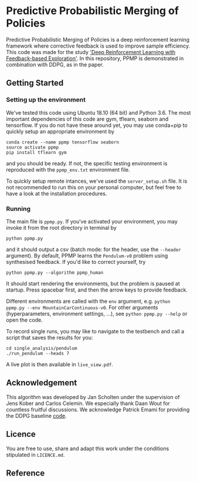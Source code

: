 # Predictive Probabilistic Merging of Policies
Predictive Probabilistic Merging of Policies is a deep reinforcement learning framework where corrective feedback is used to improve sample efficiency. 
This code was made for the study ['Deep Reinforcement Learning with Feedback-based Exploration'](https://arxiv.org/).
In this repository, PPMP is demonstrated in combination with DDPG, as in the paper.

## Getting Started
### Setting up the environment
We've tested this code using Ubuntu 18.10 (64 bit) and Python 3.6.
The most important dependencies of this code are gym, tflearn, seaborn and tensorflow. If you do not have these around yet, you may use conda+pip to quickly setup an appropriate environment by 
```
conda create --name ppmp tensorflow seaborn
source activate ppmp
pip install tflearn gym
```
and you should be ready. If not, the specific testing environment is reproduced with the `ppmp_env.txt` environment file.

To quickly setup remote intances, we've used the `server_setup.sh` file. It is not recommended to run this on your personal computer, but feel free to have a look at the installation procedures. 
### Running
The main file is `ppmp.py`. If you've activated your environment, you may invoke it from the root directory in terminal by
```
python ppmp.py
``` 
and it should output a csv (batch mode: for the header, use the `--header` argument).
By default, PPMP learns the `Pendulum-v0` problem using synthesised feedback. If you'd like to correct yourself, try
```
python ppmp.py --algorithm ppmp_human
```
It should start rendering the environments, but the problem is paused at startup. Press spacebar first, and then the arrow keys to provide feedback. 

Different environments are called with the `env` argument, e.g. `python ppmp.py --env MountainCarContinuous-v0`.
For other arguments (hyperparameters, environment settings, ...), see `python ppmp.py --help` or open the code. 

To record single runs, you may like to navigate to the testbench and call a script that saves the results for you:
```
cd single_analysis/pendulum
./run_pendulum --heads 7
```
A live plot is then available in `live_view.pdf`.


## Acknowledgement
This algorithm was developed by Jan Scholten under the supervision of Jens Kober and Carlos Celemin. 
We especially thank Daan Wout for countless fruitful discussions. We acknowledge Patrick Emami for providing the DDPG baseline [code](https://github.com/pemami4911/deep-rl).

## Licence
You are free to use, share and adapt this work under the conditions stipulated in `LICENCE.md`. 

## Reference
